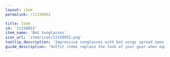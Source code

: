 ```yaml
---
layout: item
permalink: /11150052

title: Item
id: '11150052'
item_name: 'Bat Sunglasses'
icon_url: 'item/icon/11150052.png'
tooltip_description: 'Impressive sunglasses with bat wings spread open on either side.'
guide_description: 'Outfit items replace the look of your gear when equipped.'
---
```

